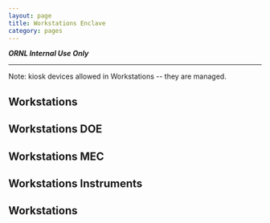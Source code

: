 ```yaml
---
layout: page
title: Workstations Enclave
category: pages
---
```


***ORNL Internal Use Only***

-----------

Note: kiosk devices allowed in Workstations -- they are managed.  

## Workstations

## Workstations DOE

## Workstations MEC

## Workstations Instruments

## Workstations 
